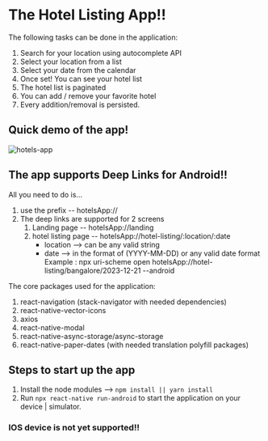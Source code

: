 # The Hotel Listing App!!

The following tasks can be done in the application:

1. Search for your location using autocomplete API
2. Select your location from a list
3. Select your date from the calendar
4. Once set! You can see your hotel list
5. The hotel list is paginated
6. You can add / remove your favorite hotel
7. Every addition/removal is persisted.

## Quick demo of the app!

![hotels-app](https://github.com/rishik911/hotelsapp/assets/49229949/00a60fec-e8ee-47dd-b55f-5f2280874eba)


## The app supports Deep Links for Android!!

All you need to do is...

1. use the prefix -- hotelsApp://
2. The deep links are supported for 2 screens
   1. Landing page -- hotelsApp://landing
   2. hotel listing page -- hotelsApp://hotel-listing/:location/:date
      - location --> can be any valid string
      - date --> in the format of (YYYY-MM-DD) or any valid date format
      Example : npx uri-scheme open hotelsApp://hotel-listing/bangalore/2023-12-21  --android

The core packages used for the application:

1. react-navigation (stack-navigator with needed dependencies)
2. react-native-vector-icons
3. axios
4. react-native-modal
5. react-native-async-storage/async-storage
6. react-native-paper-dates (with needed translation polyfill packages)

## Steps to start up the app

1. Install the node modules --> `npm install || yarn install`
2. Run `npx react-native run-android` to start the application on your device | simulator.

### IOS device is not yet supported!!
